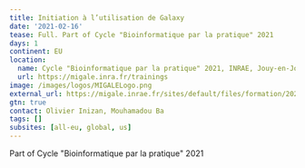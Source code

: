 ```yaml
---
title: Initiation à l’utilisation de Galaxy
date: '2021-02-16'
tease: Full. Part of Cycle "Bioinformatique par la pratique" 2021
days: 1
continent: EU
location:
  name: Cycle "Bioinformatique par la pratique" 2021, INRAE, Jouy-en-Josas, France
  url: https://migale.inra.fr/trainings
image: /images/logos/MIGALELogo.png
external_url: https://migale.inrae.fr/sites/default/files/formation/2021/module17.pdf
gtn: true
contact: Olivier Inizan, Mouhamadou Ba
tags: []
subsites: [all-eu, global, us]
---
```


Part of Cycle "Bioinformatique par la pratique" 2021
